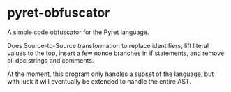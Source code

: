 pyret-obfuscator
================

A simple code obfuscator for the Pyret language. 

Does Source-to-Source transformation to replace identifiers, lift literal values to the top, insert a few nonce branches in if statements, and remove all doc strings and comments. 

At the moment, this program only handles a subset of the language, but with luck it will eventually be extended to handle the entire AST. 
